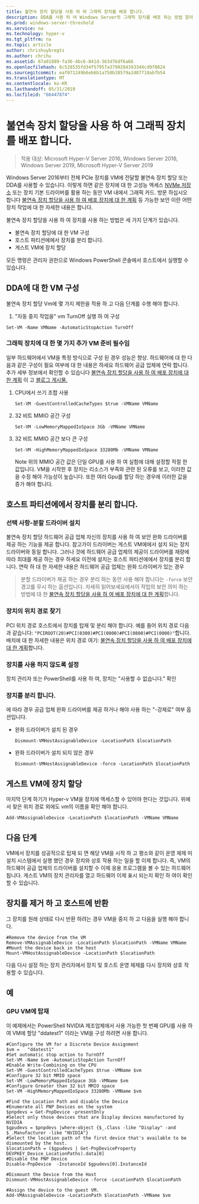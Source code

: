 ```yaml
---
title: 불연속 장치 할당을 사용 하 여 그래픽 장치를 배포 합니다.
description: DDA를 사용 하 여 Windows Server의 그래픽 장치를 배포 하는 방법 알아보기
ms.prod: windows-server-threshold
ms.service: na
ms.technology: hyper-v
ms.tgt_pltfrm: na
ms.topic: article
author: chrishuybregts
ms.author: chrihu
ms.assetid: 67a01889-fa36-4bc6-841d-363d76df6a66
ms.openlocfilehash: 6c528535fd34f57957a37992843933d4cd9f8824
ms.sourcegitcommit: eaf071249b6eb6b1a758b38579a2d87710abfb54
ms.translationtype: MT
ms.contentlocale: ko-KR
ms.lasthandoff: 05/31/2019
ms.locfileid: "66447874"
---
```

# <a name="deploy-graphics-devices-using-discrete-device-assignment"></a>불연속 장치 할당을 사용 하 여 그래픽 장치를 배포 합니다.

>적용 대상: Microsoft Hyper-V Server 2016, Windows Server 2016, Windows Server 2019, Microsoft Hyper-V Server 2019  

Windows Server 2016부터 전체 PCIe 장치를 VM에 전달할 불연속 장치 할당 또는 DDA를 사용할 수 있습니다.  이렇게 하면 같은 장치에 대 한 고성능 액세스 [NVMe 저장소](./Deploying-storage-devices-using-dda.md) 또는 장치 기본 드라이버를 활용 하는 동안 VM 내에서 그래픽 카드.  방문 하십시오 합니다 [불연속 장치 할당을 사용 하 여 배포 장치에 대 한 계획](../plan/Plan-for-Deploying-Devices-using-Discrete-Device-Assignment.md) 등 가능한 보안 이란 어떤 장치 작업에 대 한 자세한 내용은 합니다.

불연속 장치 할당을 사용 하 여 장치를 사용 하는 방법은 세 가지 단계가 있습니다.
-   불연속 장치 할당에 대 한 VM 구성
-   호스트 파티션에에서 장치를 분리 합니다.
-   게스트 VM에 장치 할당

모든 명령은 관리자 권한으로 Windows PowerShell 콘솔에서 호스트에서 실행할 수 있습니다.

## <a name="configure-the-vm-for-dda"></a>DDA에 대 한 VM 구성
불연속 장치 할당 Vm에 몇 가지 제한을 적용 하 고 다음 단계를 수행 해야 합니다.

1.  "자동 중지 작업을" vm TurnOff 실행 하 여 구성

```
Set-VM -Name VMName -AutomaticStopAction TurnOff
```

### <a name="some-additional-vm-preparation-is-required-for-graphics-devices"></a>그래픽 장치에 대 한 몇 가지 추가 VM 준비 필수임

일부 하드웨어에서 VM을 특정 방식으로 구성 된 경우 성능은 향상.  하드웨어에 대 한 다음과 같은 구성이 필요 여부에 대 한 내용은 하세요 하드웨어 공급 업체에 연락 합니다. 추가 세부 정보에서 확인할 수 있습니다 [불연속 장치 할당을 사용 하 여 배포 장치에 대 한 계획](../plan/Plan-for-Deploying-Devices-using-Discrete-Device-Assignment.md) 이 고 [블로그 게시물.](https://blogs.technet.microsoft.com/virtualization/2015/11/23/discrete-device-assignment-gpus/)

1. CPU에서 쓰기 조합 사용
   ```
   Set-VM -GuestControlledCacheTypes $true -VMName VMName
   ```
2. 32 비트 MMIO 공간 구성
   ```
   Set-VM -LowMemoryMappedIoSpace 3Gb -VMName VMName
   ```
3. 32 비트 MMIO 공간 보다 큰 구성
   ```
   Set-VM -HighMemoryMappedIoSpace 33280Mb -VMName VMName
   ```
   Note 위의 MMIO 공간 값은 단일 GPU를 사용 하 여 실험에 대해 설정할 적절 한 값입니다.  VM을 시작한 후 장치는 리소스가 부족와 관련 된 오류를 보고, 이러한 값을 수정 해야 가능성이 높습니다.  또한 여러 Gpu를 할당 하는 경우에 이러한 값을 증가 해야 합니다.

## <a name="dismount-the-device-from-the-host-partition"></a>호스트 파티션에에서 장치를 분리 합니다.
### <a name="optional---install-the-partitioning-driver"></a>선택 사항-분할 드라이버 설치
불연속 장치 할당 하드웨어 공급 업체 자신의 장치를 사용 하 여 보안 완화 드라이버를 제공 하는 기능을 제공 합니다.  참고가이 드라이버는 게스트 VM에에서 설치 되는 장치 드라이버와 동일 합니다.  그러나 것에 하드웨어 공급 업체의 제공이 드라이버를 재량에 따라 최대를 제공 하는 경우 하세요 이전에 설치는 호스트 파티션에에서 장치를 분리 합니다.  연락 하 대 한 자세한 내용은 하드웨어 공급 업체는 완화 드라이버가 있는 경우
> 분할 드라이버가 제공 하는 경우 분리 하는 동안 사용 해야 합니다는 `-force` 보안 경고를 무시 하는 옵션입니다. 자세히 읽어보세요에서이 작업의 보안 의미 하는 방법에 대 한 [불연속 장치 할당을 사용 하 여 배포 장치에 대 한 계획](../plan/Plan-for-Deploying-Devices-using-Discrete-Device-Assignment.md)합니다.

### <a name="locating-the-devices-location-path"></a>장치의 위치 경로 찾기
PCI 위치 경로 호스트에서 장치를 탑재 및 분리 해야 합니다.  예를 들어 위치 경로 다음과 같습니다: `"PCIROOT(20)#PCI(0300)#PCI(0000)#PCI(0800)#PCI(0000)"`합니다.  배치에 대 한 자세한 내용은 위치 경로 여기: [불연속 장치 할당을 사용 하 여 배포 장치에 대 한 계획](../plan/Plan-for-Deploying-Devices-using-Discrete-Device-Assignment.md)합니다.

### <a name="disable-the-device"></a>장치를 사용 하지 않도록 설정
장치 관리자 또는 PowerShell를 사용 하 여, 장치는 "사용할 수 없습니다." 확인  

### <a name="dismount-the-device"></a>장치를 분리 합니다.
에 따라 경우 공급 업체 완화 드라이버를 제공 하거나 해야 사용 하는 "-강제로" 여부 옵션입니다.
- 완화 드라이버가 설치 된 경우
  ```
  Dismount-VMHostAssignableDevice -LocationPath $locationPath
  ```
- 완화 드라이버가 설치 되지 않은 경우
  ```
  Dismount-VMHostAssignableDevice -force -LocationPath $locationPath
  ```

## <a name="assigning-the-device-to-the-guest-vm"></a>게스트 VM에 장치 할당
마지막 단계 하기가 Hyper-v VM을 장치에 액세스할 수 있어야 한다는 것입니다.  위에서 찾은 위치 경로 외에도 vm의 이름을 확인 해야 합니다.

```
Add-VMAssignableDevice -LocationPath $locationPath -VMName VMName
```

## <a name="whats-next"></a>다음 단계
VM에서 장치를 성공적으로 탑재 되 면 해당 VM을 시작 하 고 평소와 같이 운영 체제 미 설치 시스템에서 실행 했던 경우 장치와 상호 작용 하는 일을 할 이제 합니다.  즉, VM의 하드웨어 공급 업체의 드라이버를 설치할 수 이제 응용 프로그램을 볼 수 있는 하드웨어 됩니다.  게스트 VM의 장치 관리자를 열고 하드웨어 이제 표시 되는지 확인 하 여이 확인할 수 있습니다.

## <a name="removing-a-device-and-returning-it-to-the-host"></a>장치를 제거 하 고 호스트에 반환
그 장치를 원래 상태로 다시 반환 하려는 경우 VM을 중지 하 고 다음을 실행 해야 합니다.
```
#Remove the device from the VM
Remove-VMAssignableDevice -LocationPath $locationPath -VMName VMName
#Mount the device back in the host
Mount-VMHostAssignableDevice -LocationPath $locationPath
```
다음 다시 설정 하는 장치 관리자에서 장치 및 호스트 운영 체제를 다시 장치와 상호 작용할 수 있습니다.

## <a name="examples"></a>예

### <a name="mounting-a-gpu-to-a-vm"></a>GPU VM에 탑재
이 예제에서는 PowerShell NVIDIA 제조업체에서 사용 가능한 첫 번째 GPU를 사용 하 여 VM에 할당 "ddatest1" 이라는 VM을 구성 하려면 사용 합니다.  
```
#Configure the VM for a Discrete Device Assignment
$vm =   "ddatest1"
#Set automatic stop action to TurnOff
Set-VM -Name $vm -AutomaticStopAction TurnOff
#Enable Write-Combining on the CPU
Set-VM -GuestControlledCacheTypes $true -VMName $vm
#Configure 32 bit MMIO space
Set-VM -LowMemoryMappedIoSpace 3Gb -VMName $vm
#Configure Greater than 32 bit MMIO space
Set-VM -HighMemoryMappedIoSpace 33280Mb -VMName $vm

#Find the Location Path and disable the Device
#Enumerate all PNP Devices on the system
$pnpdevs = Get-PnpDevice -presentOnly
#Select only those devices that are Display devices manufactured by NVIDIA
$gpudevs = $pnpdevs |where-object {$_.Class -like "Display" -and $_.Manufacturer -like "NVIDIA"}
#Select the location path of the first device that's available to be dismounted by the host.
$locationPath = ($gpudevs | Get-PnpDeviceProperty DEVPKEY_Device_LocationPaths).data[0]
#Disable the PNP Device
Disable-PnpDevice  -InstanceId $gpudevs[0].InstanceId

#Dismount the Device from the Host
Dismount-VMHostAssignableDevice -force -LocationPath $locationPath

#Assign the device to the guest VM.
Add-VMAssignableDevice -LocationPath $locationPath -VMName $vm
```
